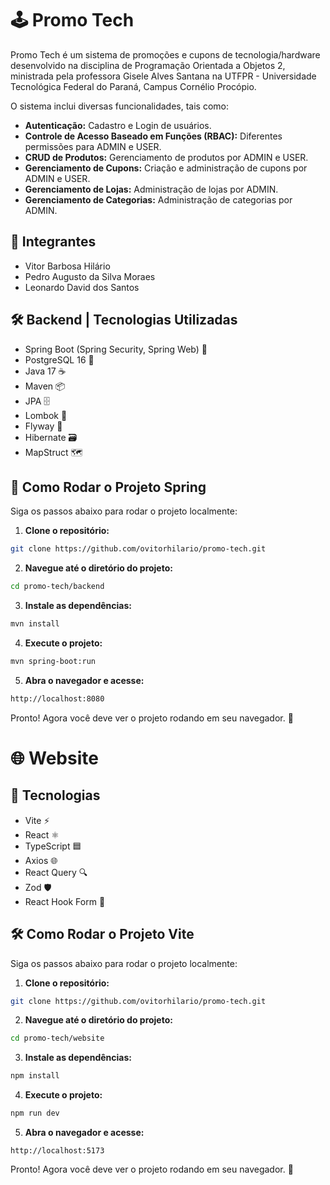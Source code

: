 # 🕹️ Promo Tech
Promo Tech é um sistema de promoções e cupons de tecnologia/hardware desenvolvido na disciplina de Programação Orientada a Objetos 2, ministrada pela professora Gisele Alves Santana na UTFPR - Universidade Tecnológica Federal do Paraná, Campus Cornélio Procópio.

O sistema inclui diversas funcionalidades, tais como:

- **Autenticação:** Cadastro e Login de usuários.
- **Controle de Acesso Baseado em Funções (RBAC):** Diferentes permissões para ADMIN e USER.
- **CRUD de Produtos:** Gerenciamento de produtos por ADMIN e USER.
- **Gerenciamento de Cupons:** Criação e administração de cupons por ADMIN e USER.
- **Gerenciamento de Lojas:** Administração de lojas por ADMIN.
- **Gerenciamento de Categorias:** Administração de categorias por ADMIN.

## 👥 Integrantes

- Vitor Barbosa Hilário
- Pedro Augusto da Silva Moraes
- Leonardo David dos Santos

## 🛠️ Backend | Tecnologias Utilizadas
- Spring Boot (Spring Security, Spring Web) 🌱
- PostgreSQL 16 🐘
- Java 17 ☕
- Maven 📦
- JPA 🗄️
- Lombok 🔧
- Flyway 🛫
- Hibernate 🗃️
- MapStruct 🗺️

## 🍃 Como Rodar o Projeto Spring

Siga os passos abaixo para rodar o projeto localmente:

1. **Clone o repositório:**
  ```bash
  git clone https://github.com/ovitorhilario/promo-tech.git
  ```

2. **Navegue até o diretório do projeto:**
  ```bash
  cd promo-tech/backend
  ```

3. **Instale as dependências:**
  ```bash
  mvn install
  ```

4. **Execute o projeto:**
  ```bash
  mvn spring-boot:run
  ```

5. **Abra o navegador e acesse:**
  ```bash
  http://localhost:8080
  ```

Pronto! Agora você deve ver o projeto rodando em seu navegador. 🚀

# 🌐 Website 
## 🚀 Tecnologias
- Vite ⚡
- React ⚛️
- TypeScript 🟦
- Axios 🌐
- React Query 🔍
- Zod 🛡️
- React Hook Form 📝

## 🛠️ Como Rodar o Projeto Vite

Siga os passos abaixo para rodar o projeto localmente:

1. **Clone o repositório:**
  ```bash
  git clone https://github.com/ovitorhilario/promo-tech.git
  ```

2. **Navegue até o diretório do projeto:**
  ```bash
  cd promo-tech/website
  ```

3. **Instale as dependências:**
  ```bash
  npm install
  ```

4. **Execute o projeto:**
  ```bash
  npm run dev
  ```

5. **Abra o navegador e acesse:**
  ```
  http://localhost:5173
  ```

Pronto! Agora você deve ver o projeto rodando em seu navegador. 🚀

